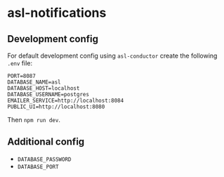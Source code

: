 # asl-notifications

## Development config

For default development config using `asl-conductor` create the following `.env` file:

```
PORT=8087
DATABASE_NAME=asl
DATABASE_HOST=localhost
DATABASE_USERNAME=postgres
EMAILER_SERVICE=http://localhost:8084
PUBLIC_UI=http://localhost:8080
```

Then `npm run dev`.

## Additional config

* `DATABASE_PASSWORD`
* `DATABASE_PORT`
